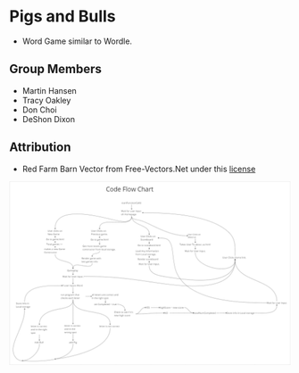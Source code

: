 # Pigs and Bulls

- Word Game similar to Wordle.

## Group Members 

- Martin Hansen
- Tracy Oakley
- Don Choi
- DeShon Dixon

## Attribution

- Red Farm Barn Vector from Free-Vectors.Net under this [license](https://creativecommons.org/licenses/by/4.0/)

![Flow Chart](img/flow.png)
